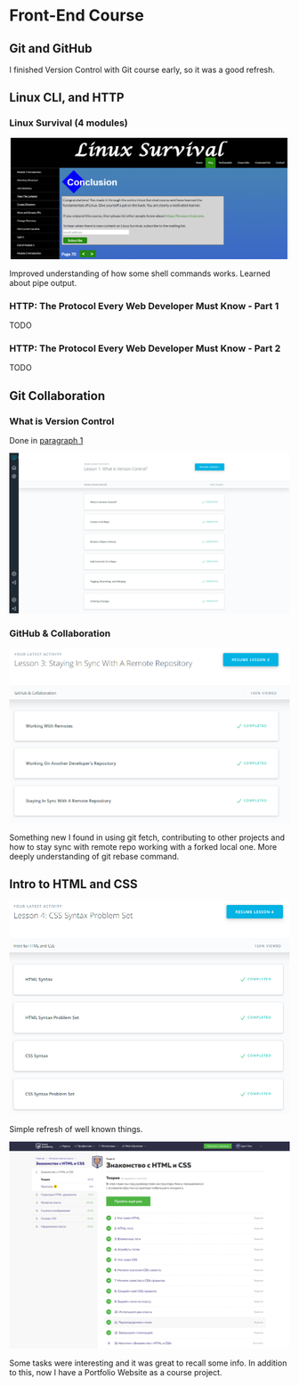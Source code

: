 # Front-End Course

## Git and GitHub

I finished Version Control with Git course early, so it was a good refresh.

## Linux CLI, and HTTP

### Linux Survival (4 modules)

![conclusion](task_linux_cli/conclusion.png)

Improved understanding of how some shell commands works. Learned about pipe output.

### HTTP: The Protocol Every Web Developer Must Know - Part 1

TODO

### HTTP: The Protocol Every Web Developer Must Know - Part 2

TODO

## Git Collaboration

### What is Version Control

Done in [paragraph 1](#1-git-and-github)

![Version Control with Git](task_git_collaboration/git.png)

### GitHub & Collaboration

![GitHub & Collaboration](task_git_collaboration/git_collab.png)

Something new I found in using git fetch, contributing to other projects and how to stay sync with remote repo working with a forked local one. More deeply understanding of git rebase command.

## Intro to HTML and CSS

![1.Intro to HTML & CSS (Eng)](task_html_css_intro/introHTMLandCSSdone.png)

Simple refresh of well known things.

![2.HTML Academy HTML & CSS Basics](task_html_css_intro/HTMLandCSSdone.png)

Some tasks were interesting and it was great to recall some info. In addition to this, now I have a Portfolio Website as a course project.
